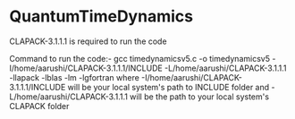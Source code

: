 # QuantumTimeDynamics

CLAPACK-3.1.1.1 is required to run the code

Command to run the code:-
gcc timedynamicsv5.c -o timedynamicsv5 -I/home/aarushi/CLAPACK-3.1.1.1/INCLUDE -L/home/aarushi/CLAPACK-3.1.1.1 -llapack -lblas -lm -lgfortran
where -I/home/aarushi/CLAPACK-3.1.1.1/INCLUDE will be your local system's path to INCLUDE folder and  -L/home/aarushi/CLAPACK-3.1.1.1 will be the path to your local system's CLAPACK folder

